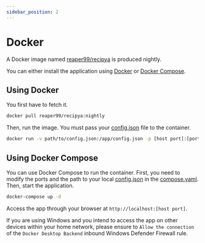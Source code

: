 ```yaml
---
sidebar_position: 2
---
```


# Docker

A Docker image named [reaper99/recipya](https://hub.docker.com/layers/reaper99/recipya/nightly/images/sha256-b2238a11a53982953df5bbcfd7796a19fa382abf75d316b62fa05ac1c867332c?context=repo)
is produced nightly.

You can either install the application using [Docker](https://www.docker.com/) or
[Docker Compose](https://docs.docker.com/compose/).

## Using Docker

You first have to fetch it.

```bash
docker pull reaper99/recipya:nightly
```

Then, run the image. You must pass your [config.json](/docs/installation/config-file) file to the container.

```bash
docker run -v path/to/config.json:/app/config.json -p [host port]:[port specified in config.json] -d reaper99/recipya:nightly reaper99/recipya:nightly
```

## Using Docker Compose

You can use Docker Compose to run the container. First, you need to modify the ports and the path to your local
[config.json](/docs/installation/config-file) in the [compose.yaml](https://github.com/reaper47/recipya/blob/main/containers/compose.yaml).
Then, start the application.

```bash
docker-compose up -d
```

Access the app through your browser at `http://localhost:[host port]`.

If you are using Windows and you intend to access the app on other devices within your home network, please ensure to `Allow the connection` of the `Docker Desktop Backend`
inbound Windows Defender Firewall rule.